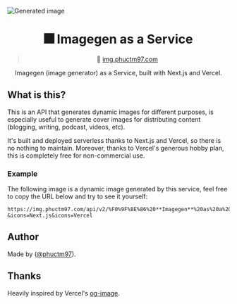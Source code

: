 ![Generated image](https://img.phuctm97.com/api/v2/%F0%9F%8E%86%20**Imagegen**%20as%20a%20Service?&icons=Next.js&icons=Vercel)

<h1 align="center">🎆 Imagegen as a Service</h1>
<blockquote align="center">🔗 <a href="https://img.phuctm97.com">img.phuctm97.com</a></blockquote>

<p align="center">Imagegen (image generator) as a Service, built with Next.js and Vercel.</p>

## What is this?

This is an API that generates dynamic images for different purposes, is especially useful to generate cover images for distributing content (blogging, writing, podcast, videos, etc).

It's built and deployed serverless thanks to Next.js and Vercel, so there is no nothing to maintain. Moreover, thanks to Vercel's generous hobby plan, this is completely free for non-commercial use.

### Example

The following image is a dynamic image generated by this service, feel free to copy the URL below and try to see it yourself:

```
https://img.phuctm97.com/api/v2/%F0%9F%8E%86%20**Imagegen**%20as%20a%20Service?&icons=Next.js&icons=Vercel
```

## Author

Made by ([@phuctm97]).

## Thanks

Heavily inspired by Vercel's [og-image].

<!-- Links -->

[img.phuctm97.com]: https://img.phuctm97.com
[@phuctm97]: https://twitter.com/phuctm97
[og-image]: https://github.com/vercel/og-image
